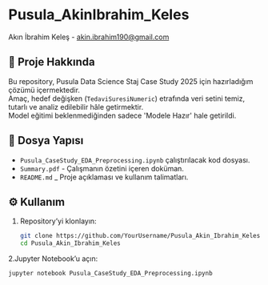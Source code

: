 # Pusula_AkinIbrahim_Keles
Akın İbrahim Keleş - akin.ibrahim190@gmail.com

## 📌 Proje Hakkında
Bu repository, Pusula Data Science Staj Case Study 2025 için hazırladığım çözümü içermektedir.  
Amaç, hedef değişken (`TedaviSuresiNumeric`) etrafında veri setini temiz, tutarlı ve analiz edilebilir hâle getirmektir.  
Model eğitimi beklenmediğinden sadece 'Modele Hazır' hale getirildi.

## 📂 Dosya Yapısı
- `Pusula_CaseStudy_EDA_Preprocessing.ipynb` çalıştırılacak kod dosyası. 
- `Summary.pdf` - Çalışmanın özetini içeren doküman.  
- `README.md` _ Proje açıklaması ve kullanım talimatları.
  
## ⚙️ Kullanım
1. Repository’yi klonlayın:
   ```bash
   git clone https://github.com/YourUsername/Pusula_Akin_Ibrahim_Keles.git
   cd Pusula_Akin_Ibrahim_Keles
2.Jupyter Notebook’u açın:
   ```bash
  jupyter notebook Pusula_CaseStudy_EDA_Preprocessing.ipynb

 
